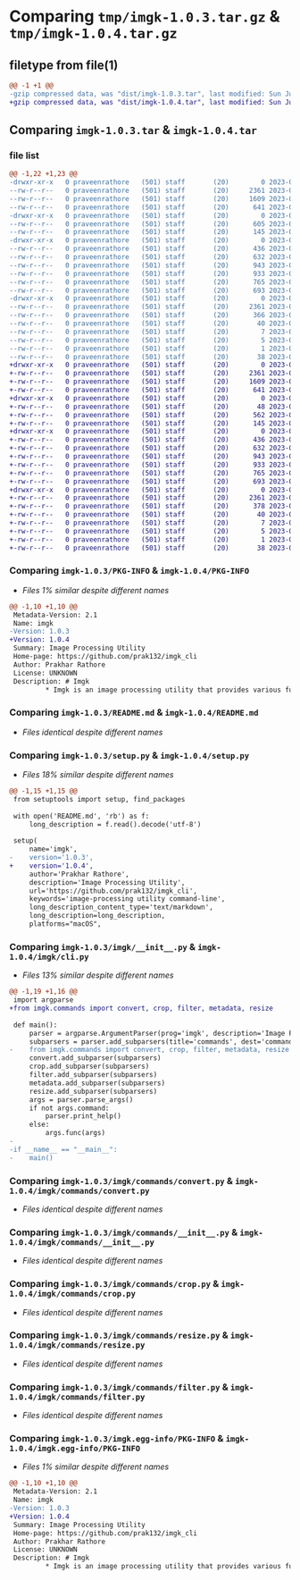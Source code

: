# Comparing `tmp/imgk-1.0.3.tar.gz` & `tmp/imgk-1.0.4.tar.gz`

## filetype from file(1)

```diff
@@ -1 +1 @@
-gzip compressed data, was "dist/imgk-1.0.3.tar", last modified: Sun Jul  9 04:51:22 2023, max compression
+gzip compressed data, was "dist/imgk-1.0.4.tar", last modified: Sun Jul  9 04:56:07 2023, max compression
```

## Comparing `imgk-1.0.3.tar` & `imgk-1.0.4.tar`

### file list

```diff
@@ -1,22 +1,23 @@
-drwxr-xr-x   0 praveenrathore   (501) staff       (20)        0 2023-07-09 04:51:22.000000 imgk-1.0.3/
--rw-r--r--   0 praveenrathore   (501) staff       (20)     2361 2023-07-09 04:51:22.000000 imgk-1.0.3/PKG-INFO
--rw-r--r--   0 praveenrathore   (501) staff       (20)     1609 2023-07-09 03:55:10.000000 imgk-1.0.3/README.md
--rw-r--r--   0 praveenrathore   (501) staff       (20)      641 2023-07-09 04:51:18.000000 imgk-1.0.3/setup.py
-drwxr-xr-x   0 praveenrathore   (501) staff       (20)        0 2023-07-09 04:51:22.000000 imgk-1.0.3/imgk/
--rw-r--r--   0 praveenrathore   (501) staff       (20)      605 2023-07-09 04:51:01.000000 imgk-1.0.3/imgk/__init__.py
--rw-r--r--   0 praveenrathore   (501) staff       (20)      145 2023-07-09 03:09:03.000000 imgk-1.0.3/imgk/utils.py
-drwxr-xr-x   0 praveenrathore   (501) staff       (20)        0 2023-07-09 04:51:22.000000 imgk-1.0.3/imgk/commands/
--rw-r--r--   0 praveenrathore   (501) staff       (20)      436 2023-07-09 03:08:43.000000 imgk-1.0.3/imgk/commands/metadata.py
--rw-r--r--   0 praveenrathore   (501) staff       (20)      632 2023-07-09 04:44:58.000000 imgk-1.0.3/imgk/commands/convert.py
--rw-r--r--   0 praveenrathore   (501) staff       (20)      943 2023-07-09 04:46:08.000000 imgk-1.0.3/imgk/commands/__init__.py
--rw-r--r--   0 praveenrathore   (501) staff       (20)      933 2023-07-09 03:08:23.000000 imgk-1.0.3/imgk/commands/crop.py
--rw-r--r--   0 praveenrathore   (501) staff       (20)      765 2023-07-09 03:08:51.000000 imgk-1.0.3/imgk/commands/resize.py
--rw-r--r--   0 praveenrathore   (501) staff       (20)      693 2023-07-09 03:08:35.000000 imgk-1.0.3/imgk/commands/filter.py
-drwxr-xr-x   0 praveenrathore   (501) staff       (20)        0 2023-07-09 04:51:22.000000 imgk-1.0.3/imgk.egg-info/
--rw-r--r--   0 praveenrathore   (501) staff       (20)     2361 2023-07-09 04:51:22.000000 imgk-1.0.3/imgk.egg-info/PKG-INFO
--rw-r--r--   0 praveenrathore   (501) staff       (20)      366 2023-07-09 04:51:22.000000 imgk-1.0.3/imgk.egg-info/SOURCES.txt
--rw-r--r--   0 praveenrathore   (501) staff       (20)       40 2023-07-09 04:51:22.000000 imgk-1.0.3/imgk.egg-info/entry_points.txt
--rw-r--r--   0 praveenrathore   (501) staff       (20)        7 2023-07-09 04:51:22.000000 imgk-1.0.3/imgk.egg-info/requires.txt
--rw-r--r--   0 praveenrathore   (501) staff       (20)        5 2023-07-09 04:51:22.000000 imgk-1.0.3/imgk.egg-info/top_level.txt
--rw-r--r--   0 praveenrathore   (501) staff       (20)        1 2023-07-09 04:51:22.000000 imgk-1.0.3/imgk.egg-info/dependency_links.txt
--rw-r--r--   0 praveenrathore   (501) staff       (20)       38 2023-07-09 04:51:22.000000 imgk-1.0.3/setup.cfg
+drwxr-xr-x   0 praveenrathore   (501) staff       (20)        0 2023-07-09 04:56:07.000000 imgk-1.0.4/
+-rw-r--r--   0 praveenrathore   (501) staff       (20)     2361 2023-07-09 04:56:07.000000 imgk-1.0.4/PKG-INFO
+-rw-r--r--   0 praveenrathore   (501) staff       (20)     1609 2023-07-09 03:55:10.000000 imgk-1.0.4/README.md
+-rw-r--r--   0 praveenrathore   (501) staff       (20)      641 2023-07-09 04:55:57.000000 imgk-1.0.4/setup.py
+drwxr-xr-x   0 praveenrathore   (501) staff       (20)        0 2023-07-09 04:56:07.000000 imgk-1.0.4/imgk/
+-rw-r--r--   0 praveenrathore   (501) staff       (20)       48 2023-07-09 04:55:24.000000 imgk-1.0.4/imgk/__init__.py
+-rw-r--r--   0 praveenrathore   (501) staff       (20)      562 2023-07-09 04:53:57.000000 imgk-1.0.4/imgk/cli.py
+-rw-r--r--   0 praveenrathore   (501) staff       (20)      145 2023-07-09 03:09:03.000000 imgk-1.0.4/imgk/utils.py
+drwxr-xr-x   0 praveenrathore   (501) staff       (20)        0 2023-07-09 04:56:07.000000 imgk-1.0.4/imgk/commands/
+-rw-r--r--   0 praveenrathore   (501) staff       (20)      436 2023-07-09 03:08:43.000000 imgk-1.0.4/imgk/commands/metadata.py
+-rw-r--r--   0 praveenrathore   (501) staff       (20)      632 2023-07-09 04:44:58.000000 imgk-1.0.4/imgk/commands/convert.py
+-rw-r--r--   0 praveenrathore   (501) staff       (20)      943 2023-07-09 04:46:08.000000 imgk-1.0.4/imgk/commands/__init__.py
+-rw-r--r--   0 praveenrathore   (501) staff       (20)      933 2023-07-09 03:08:23.000000 imgk-1.0.4/imgk/commands/crop.py
+-rw-r--r--   0 praveenrathore   (501) staff       (20)      765 2023-07-09 03:08:51.000000 imgk-1.0.4/imgk/commands/resize.py
+-rw-r--r--   0 praveenrathore   (501) staff       (20)      693 2023-07-09 03:08:35.000000 imgk-1.0.4/imgk/commands/filter.py
+drwxr-xr-x   0 praveenrathore   (501) staff       (20)        0 2023-07-09 04:56:07.000000 imgk-1.0.4/imgk.egg-info/
+-rw-r--r--   0 praveenrathore   (501) staff       (20)     2361 2023-07-09 04:56:07.000000 imgk-1.0.4/imgk.egg-info/PKG-INFO
+-rw-r--r--   0 praveenrathore   (501) staff       (20)      378 2023-07-09 04:56:07.000000 imgk-1.0.4/imgk.egg-info/SOURCES.txt
+-rw-r--r--   0 praveenrathore   (501) staff       (20)       40 2023-07-09 04:56:07.000000 imgk-1.0.4/imgk.egg-info/entry_points.txt
+-rw-r--r--   0 praveenrathore   (501) staff       (20)        7 2023-07-09 04:56:07.000000 imgk-1.0.4/imgk.egg-info/requires.txt
+-rw-r--r--   0 praveenrathore   (501) staff       (20)        5 2023-07-09 04:56:07.000000 imgk-1.0.4/imgk.egg-info/top_level.txt
+-rw-r--r--   0 praveenrathore   (501) staff       (20)        1 2023-07-09 04:56:07.000000 imgk-1.0.4/imgk.egg-info/dependency_links.txt
+-rw-r--r--   0 praveenrathore   (501) staff       (20)       38 2023-07-09 04:56:07.000000 imgk-1.0.4/setup.cfg
```

### Comparing `imgk-1.0.3/PKG-INFO` & `imgk-1.0.4/PKG-INFO`

 * *Files 1% similar despite different names*

```diff
@@ -1,10 +1,10 @@
 Metadata-Version: 2.1
 Name: imgk
-Version: 1.0.3
+Version: 1.0.4
 Summary: Image Processing Utility
 Home-page: https://github.com/prak132/imgk_cli
 Author: Prakhar Rathore
 License: UNKNOWN
 Description: # Imgk
         * Imgk is an image processing utility that provides various functionalities for manipulating and processing images from the command line.
```

### Comparing `imgk-1.0.3/README.md` & `imgk-1.0.4/README.md`

 * *Files identical despite different names*

### Comparing `imgk-1.0.3/setup.py` & `imgk-1.0.4/setup.py`

 * *Files 18% similar despite different names*

```diff
@@ -1,15 +1,15 @@
 from setuptools import setup, find_packages
 
 with open('README.md', 'rb') as f:
     long_description = f.read().decode('utf-8')
 
 setup(
     name='imgk',
-    version='1.0.3',
+    version='1.0.4',
     author='Prakhar Rathore',
     description='Image Processing Utility',
     url='https://github.com/prak132/imgk_cli',
     keywords='image-processing utility command-line',
     long_description_content_type='text/markdown',
     long_description=long_description,
     platforms="macOS",
```

### Comparing `imgk-1.0.3/imgk/__init__.py` & `imgk-1.0.4/imgk/cli.py`

 * *Files 13% similar despite different names*

```diff
@@ -1,19 +1,16 @@
 import argparse
+from imgk.commands import convert, crop, filter, metadata, resize
 
 def main():
     parser = argparse.ArgumentParser(prog='imgk', description='Image Processing Utility')
     subparsers = parser.add_subparsers(title='commands', dest='command')
-    from imgk.commands import convert, crop, filter, metadata, resize
     convert.add_subparser(subparsers)
     crop.add_subparser(subparsers)
     filter.add_subparser(subparsers)
     metadata.add_subparser(subparsers)
     resize.add_subparser(subparsers)
     args = parser.parse_args()
     if not args.command:
         parser.print_help()
     else:
         args.func(args)
-
-if __name__ == "__main__":
-    main()
```

### Comparing `imgk-1.0.3/imgk/commands/convert.py` & `imgk-1.0.4/imgk/commands/convert.py`

 * *Files identical despite different names*

### Comparing `imgk-1.0.3/imgk/commands/__init__.py` & `imgk-1.0.4/imgk/commands/__init__.py`

 * *Files identical despite different names*

### Comparing `imgk-1.0.3/imgk/commands/crop.py` & `imgk-1.0.4/imgk/commands/crop.py`

 * *Files identical despite different names*

### Comparing `imgk-1.0.3/imgk/commands/resize.py` & `imgk-1.0.4/imgk/commands/resize.py`

 * *Files identical despite different names*

### Comparing `imgk-1.0.3/imgk/commands/filter.py` & `imgk-1.0.4/imgk/commands/filter.py`

 * *Files identical despite different names*

### Comparing `imgk-1.0.3/imgk.egg-info/PKG-INFO` & `imgk-1.0.4/imgk.egg-info/PKG-INFO`

 * *Files 1% similar despite different names*

```diff
@@ -1,10 +1,10 @@
 Metadata-Version: 2.1
 Name: imgk
-Version: 1.0.3
+Version: 1.0.4
 Summary: Image Processing Utility
 Home-page: https://github.com/prak132/imgk_cli
 Author: Prakhar Rathore
 License: UNKNOWN
 Description: # Imgk
         * Imgk is an image processing utility that provides various functionalities for manipulating and processing images from the command line.
```

